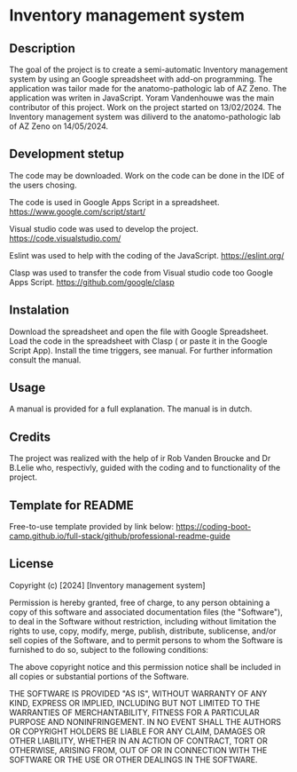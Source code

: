 # Inventory management system

## Description

The goal of the project is to create a semi-automatic Inventory management system by using an Google spreadsheet with add-on programming.
The application was tailor made for the anatomo-pathologic lab of AZ Zeno. The application was writen in JavaScript.
Yoram Vandenhouwe was the main contributor of this project.
Work on the project started on 13/02/2024. The Inventory management system was diliverd to the anatomo-pathologic lab of AZ Zeno on 14/05/2024.

## Development stetup

The code may be downloaded. Work on the code can be done in the IDE of the users chosing. 

The code is used in Google Apps Script in a spreadsheet.
https://www.google.com/script/start/

Visual studio code was used to develop the project.
https://code.visualstudio.com/

Eslint was used to help with the coding of the JavaScript.
https://eslint.org/

Clasp was used to transfer the code from Visual studio code too Google Apps Script.
https://github.com/google/clasp

## Instalation

Download the spreadsheet and open the file with Google Spreadsheet. Load the code in the spreadsheet with Clasp ( or paste it in the Google Script App).
Install the time triggers, see manual. For further information consult the manual.

## Usage
    
A manual is provided for a full explanation. The manual is in dutch.

## Credits

The project was realized with the help of ir Rob Vanden Broucke and Dr B.Lelie who, respectivly, guided with the coding and to functionality of the project.


## Template for README
Free-to-use template provided by link below:
https://coding-boot-camp.github.io/full-stack/github/professional-readme-guide

## License

Copyright (c) [2024] [Inventory management system]

Permission is hereby granted, free of charge, to any person obtaining a copy
of this software and associated documentation files (the "Software"), to deal
in the Software without restriction, including without limitation the rights
to use, copy, modify, merge, publish, distribute, sublicense, and/or sell
copies of the Software, and to permit persons to whom the Software is
furnished to do so, subject to the following conditions:

The above copyright notice and this permission notice shall be included in all
copies or substantial portions of the Software.

THE SOFTWARE IS PROVIDED "AS IS", WITHOUT WARRANTY OF ANY KIND, EXPRESS OR
IMPLIED, INCLUDING BUT NOT LIMITED TO THE WARRANTIES OF MERCHANTABILITY,
FITNESS FOR A PARTICULAR PURPOSE AND NONINFRINGEMENT. IN NO EVENT SHALL THE
AUTHORS OR COPYRIGHT HOLDERS BE LIABLE FOR ANY CLAIM, DAMAGES OR OTHER
LIABILITY, WHETHER IN AN ACTION OF CONTRACT, TORT OR OTHERWISE, ARISING FROM,
OUT OF OR IN CONNECTION WITH THE SOFTWARE OR THE USE OR OTHER DEALINGS IN THE
SOFTWARE.



